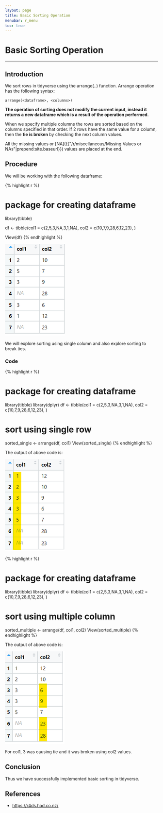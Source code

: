 ```yaml
---
layout: page
title: Basic Sorting Operation
menubar: r_menu
toc: true
---
```


# Basic Sorting Operation

-------------------------------------------------------------------

## Introduction	

We sort rows in tidyverse using the arrange(..) function. Arrange operation has the following syntax:
```
arrange(<dataframe>, <columns>)
```

**The operation of sorting does not modify the current input, instead it returns a new dataframe which is a result of the operation performed.**

When we specify multiple columns the rows are sorted based on the columns specified in that order. If 2 rows have the same value for a column, then the **tie is broken** by checking the next column values.

All the missing values or [NA]({{"/r/miscellaneous/Missing Values or NAs"|prepend:site.baseurl}}) values are placed at the end.


## Procedure

We will be working with the following dataframe:

{% highlight r %} 
# package for creating dataframe
library(tibble) 

df <- tibble(col1 = c(2,5,3,NA,3,1,NA), 
             col2 = c(10,7,9,28,6,12,23), 
             )

View(df)
{% endhighlight %}

![custom](custom.png)

We will explore sorting using single column and also explore sorting to break ties.

### Code

{% highlight r %} 
# package for creating dataframe
library(tibble) 
library(dplyr)
df <- tibble(col1 = c(2,5,3,NA,3,1,NA), 
             col2 = c(10,7,9,28,6,12,23), 
             )

# sort using single row
sorted_single <- arrange(df, col1)
View(sorted_single)
{% endhighlight %}

The output of above code is:

![single_sort](single_sort.png)


{% highlight r %} 
# package for creating dataframe
library(tibble) 
library(dplyr)
df <- tibble(col1 = c(2,5,3,NA,3,1,NA), 
             col2 = c(10,7,9,28,6,12,23), 
             )

# sort using multiple column
sorted_multiple <- arrange(df, col1, col2)
View(sorted_multiple)
{% endhighlight %}

The output of above code is:

![multiple_sort](multiple_sort.png)

For col1, 3 was causing tie and it was broken using col2 values.

## Conclusion

Thus we have successfully implemented basic sorting in tidyverse.

## References
- https://r4ds.had.co.nz/